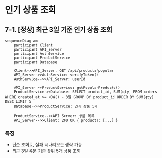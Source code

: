 # 인기 상품 조회

## 7-1. [정상] 최근 3일 기준 인기 상품 조회

```mermaid
sequenceDiagram
    participant Client
    participant API_Server
    participant AuthService
    participant ProductService
    participant Database

    Client->>API_Server: GET /api/products/popular
    API_Server->>AuthService: verifyToken()
    AuthService-->>API_Server: userId

    API_Server->>ProductService: getPopularProducts()
    ProductService->>Database: SELECT product_id, SUM(qty) FROM orders WHERE created_at >= NOW() - 3일 GROUP BY product_id ORDER BY SUM(qty) DESC LIMIT 5
    Database-->>ProductService: 인기 상품 5개

    ProductService-->>API_Server: 상품 목록
    API_Server-->>Client: 200 OK { products: [...] }
```

### 특징

- 단순 조회로, 실패 시나리오는 생략 가능
- 최근 3일 주문 기준 상위 5개 상품 조회
